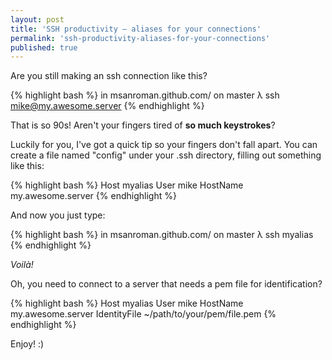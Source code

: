 ```yaml
---
layout: post
title: 'SSH productivity – aliases for your connections'
permalink: 'ssh-productivity-aliases-for-your-connections'
published: true
---
```


Are you still making an ssh connection like this?

{% highlight bash %}
in msanroman.github.com/ on master 
λ ssh mike@my.awesome.server
{% endhighlight %}

That is so 90s! Aren't your fingers tired of **so much keystrokes**?

Luckily for you, I've got a quick tip so your fingers don't fall apart. You can create a file named "config" under your .ssh directory, filling out something like this:

{% highlight bash %}
Host myalias
  User mike
  HostName my.awesome.server
{% endhighlight %}

And now you just type:

{% highlight bash %}
in msanroman.github.com/ on master 
λ ssh myalias
{% endhighlight %}

*Voilà!*

Oh, you need to connect to a server that needs a pem file for identification?

{% highlight bash %}
Host myalias
  User mike
  HostName my.awesome.server
  IdentityFile ~/path/to/your/pem/file.pem
{% endhighlight %}

Enjoy! :)
